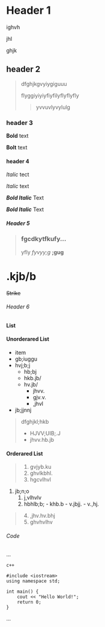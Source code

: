 # Header 1

ighvh

jhl

ghjk

## header 2

> dfghjkgvyiygiguuu
>
> flyggiyiyiyfiyfilyflyflyfly
> >yvvuvlyvylulg

### header 3

**Bold** text

__Bolt__ text

#### header 4

*Italic* tect

_Italic_ text


**_Bold Italic_** Text

***Bold Italic*** Text
##### Header 5

>### fgcdkytfkufy...
>yfly *fyvyy;g* **;gug**
<h1>.kjb/b</h1>

~~Strike~~

###### Header 6

#### List 

#### Unorderared List

- item
- gb;iuggu
- hvj;b;j
  - hb;bj
  - hkb.jb/
  - hv.jb/
    - jhvv.
    - gjv.v.
    - ,jhvl
- jb;jjnnj
> dfghjkl;hkb
>* HJVV;UIB;.J
>* jhvv.hb.jb

#### Orderared List
> 1. gvjyb.ku
> 2. ghvlkbhl.
> 3. hgcvlhvl
   1. jb;n;o
      1. j,vlhvlv
      2. hbhlb;b;
    - khb.b
    - v.jbjj.
    - v.,hj.
>4. ,jhv.hv.bhj
>5. ghvhvlhv

###### Code

...

    c++

    #include <iostream>
    using namespace std;

    int main() {
        cout << "Hello World!";
        return 0;
    }

...
